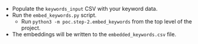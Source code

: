 - Populate the `keywords_input` CSV with your keyword data.
- Run the `embed_keywords.py` script.
  - Run `python3 -m poc.step-2.embed_keywords` from the top level of the project.
- The embeddings will be written to the `embedded_keywords.csv` file.
